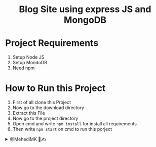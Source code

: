 <h1 align='center'>Blog Site using express JS and MongoDB</h1>


# Project Requirements
1. Setup Node JS
2. Setup MondoDB
3. Need npm

# How to Run this Project

1. First of all clone this Project
2. Now go to the download directory
3. Extract this File
4. Now go to the project directory
5. Open cmd and write `npm install` for install all requirements
5. Then write `npm start` on cmd to run this porject

<details> 
  <summary>@MehediMK 👋✍</summary> 
  <p>Thank you!</p>
</details>
